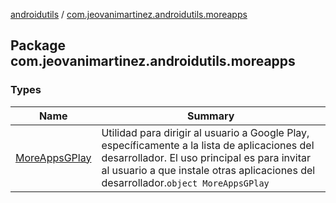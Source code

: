 [androidutils](../index.md) / [com.jeovanimartinez.androidutils.moreapps](./index.md)

## Package com.jeovanimartinez.androidutils.moreapps

### Types

| Name | Summary |
|---|---|
| [MoreAppsGPlay](-more-apps-g-play/index.md) | Utilidad para dirigir al usuario a Google Play, específicamente a la lista de aplicaciones del desarrollador. El uso principal es para invitar al usuario a que instale otras aplicaciones del desarrollador.`object MoreAppsGPlay` |

